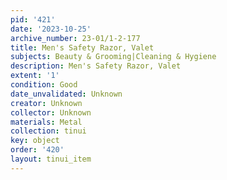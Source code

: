 ```yaml
---
pid: '421'
date: '2023-10-25'
archive_number: 23-01/1-2-177
title: Men's Safety Razor, Valet
subjects: Beauty & Grooming|Cleaning & Hygiene
description: Men's Safety Razor, Valet
extent: '1'
condition: Good
date_unvalidated: Unknown
creator: Unknown
collector: Unknown
materials: Metal
collection: tinui
key: object
order: '420'
layout: tinui_item
---
```

